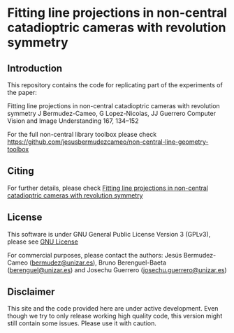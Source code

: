 # Fitting line projections in non-central catadioptric cameras with revolution symmetry

## Introduction
This repository contains the code for replicating part of the experiments of the paper:

Fitting line projections in non-central catadioptric cameras with revolution symmetry
J Bermudez-Cameo, G Lopez-Nicolas, JJ Guerrero
Computer Vision and Image Understanding 167, 134–152

For the full non-central library toolbox please check https://github.com/jesusbermudezcameo/non-central-line-geometry-toolbox

## Citing
For further details, please check [Fitting line projections in non-central catadioptric cameras with revolution symmetry](www.doi.org/10.1016/j.cviu.2018.01.003)

## License 

This software is under GNU General Public License Version 3 (GPLv3), please see [GNU License](http://www.gnu.org/licenses/gpl.html)

For commercial purposes, please contact the authors: Jesús Bermudez-Cameo (bermudez@unizar.es), Bruno Berenguel-Baeta (berenguel@unizar.es) and Josechu Guerrero (josechu.guerrero@unizar.es)


## Disclaimer

This site and the code provided here are under active development. Even though we try to only release working high quality code, this version might still contain some issues. Please use it with caution.
